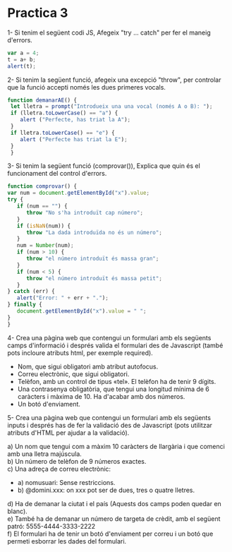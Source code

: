 # Practica 3

1- Si tenim el següent codi JS, Afegeix "try ... catch" per fer el maneig d'errors.

```Javascript
var a = 4;
t = a+ b;
alert(t);
```

2- Si tenim la següent funció, afegeix una excepció "throw", per controlar que la funció accepti només les dues primeres vocals.

```Javascript
function demanarAE() {
 let lletra = prompt("Introdueix una una vocal (només A o B): ");
 if (lletra.toLowerCase() == "a") {
    alert ("Perfecte, has triat la A");
 }
 if lletra.toLowerCase() == "e") {
    alert ("Perfecte has triat la E");
 }
 }
```

3- Si tenim la següent funció (comprovar()), Explica que quin és el funcionament del control d'errors.

```Javascript
function comprovar() {
var num = document.getElementById("x").value;
try {
   if (num == "") {
      throw "No s'ha introduït cap número";
   }
   if (isNaN(num)) {
      throw "La dada introduïda no és un número";
   }
   num = Number(num);
   if (num > 10) {
      throw "el número introduït és massa gran";
   }
   if (num < 5) {
      throw "el número introduït és massa petit";
   }
} catch (err) {
   alert("Error: " + err + ".");
} finally {
   document.getElementById("x").value = " ";
}
}
```

4- Crea una pàgina web que contengui un formulari amb els següents camps d'informació i després valida el formulari des de Javascript (també pots incloure atributs html, per exemple required).

- Nom, que sigui obligatori amb atribut autofocus.
- Correu electrònic, que sigui obligatori.
- Telèfon, amb un control de tipus «tel». El telèfon ha de tenir 9 dígits.
- Una contrasenya obligatòria, que tengui una longitud mínima de 6 caràcters i màxima de 10. Ha d'acabar amb dos números.
- Un botó d'enviament.

5- Crea una pàgina web que contengui un formulari amb els següents inputs i després has de fer la validació des de Javascript (pots utilitzar atributs d'HTML per ajudar a la validació).

a) Un nom que tengui com a màxim 10 caràcters de llargària i que comenci amb una lletra majúscula.  
b) Un número de telèfon de 9 números exactes.  
c) Una adreça de correu electrònic:

- a) nomusuari: Sense restriccions.
- b) @domini.xxx: on xxx pot ser de dues, tres o quatre lletres.

d) Ha de demanar la ciutat i el país (Aquests dos camps poden quedar en blanc).  
e) També ha de demanar un número de targeta de crèdit, amb el següent patró: 5555-4444-3333-2222  
f) El formulari ha de tenir un botó d'enviament per correu i un botó que permeti esborrar les dades del formulari.
